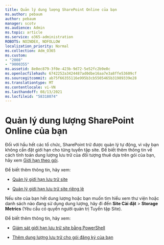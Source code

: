 ```yaml
---
title: Quản lý dung lượng SharePoint Online của bạn
ms.author: pebaum
author: pebaum
manager: scotv
ms.audience: Admin
ms.topic: article
ms.service: o365-administration
ROBOTS: NOINDEX, NOFOLLOW
localization_priority: Normal
ms.collection: Adm_O365
ms.custom:
- "2008"
- "9000355"
ms.assetid: 8e0ec879-3f0e-423b-9d72-5e52fc2b9e0c
ms.openlocfilehash: 6742252a3424487ad0dbe16aa7e3a8ffe53609cf
ms.sourcegitcommit: ab75f66355116e995b3cb5505465b31989339e28
ms.translationtype: MT
ms.contentlocale: vi-VN
ms.lasthandoff: 08/13/2021
ms.locfileid: "58318074"
---
```

# <a name="manage-your-sharepoint-online-storage"></a>Quản lý dung lượng SharePoint Online của bạn

Đối với hầu hết các tổ chức, SharePoint trữ được quản lý tự động, vì vậy bạn không cần đặt giới hạn cho từng tuyển tập site. Để biết thêm thông tin về cách tính toán dung lượng lưu trữ của đối tượng thuê dựa trên gói của bạn, hãy xem [Giới hạn theo gói](https://docs.microsoft.com/office365/servicedescriptions/sharepoint-online-service-description/sharepoint-online-limits?redirectedfrom=MSDN#limits-by-plan).

Để biết thêm thông tin, hãy xem:

- [Quản lý giới hạn lưu trữ site](https://docs.microsoft.com/sharepoint/manage-site-collection-storage-limits)

- [Quản lý giới hạn lưu trữ site riêng lẻ](https://docs.microsoft.com/sharepoint/manage-site-collection-storage-limits#manage-individual-site-storage-limits)

Nếu site của bạn hết dung lượng hoặc bạn muốn tìm hiểu xem thư viện hoặc danh sách nào đang sử dụng dung lượng, hãy đi đến **Site Cài đặt**  >  **Storage Metrics** (Yêu cầu có quyền người quản trị Tuyển tập Site).

Để biết thêm thông tin, hãy xem:

- [Giám sát giới hạn lưu trữ site bằng PowerShell](https://docs.microsoft.com/sharepoint/manage-site-collection-storage-limits#monitor-site-storage-limits-by-using-powershell)

- [Thêm dung lượng lưu trữ cho gói đăng ký của bạn](https://docs.microsoft.com/microsoft-365/commerce/add-storage-space) 
  